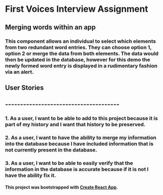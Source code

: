 # First Voices Interview Assignment

## Merging words within an app

### This component allows an individual to select which elements from two redundant word entries. They can choose option 1, option 2 or merge the data from both elements. The data would then be updated in the database, however for this demo the newly formed word entry is displayed in a rudimentary fashion via an alert.

## User Stories
## --------------------------------------

### 1. As a user, I want to be able to add to this project because it is part of my history and I want that history to be preserved.
### 2. As a user, I want to have the ability to merge my information into the database because I have included information that is not currently present in the database.
### 3. As a user, I want to be able to easily verify that the information in the database is accurate because if it is not I have the ability fix it.

#### This project was bootstrapped with [Create React App](https://github.com/facebook/create-react-app).
